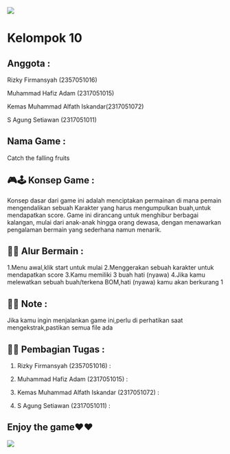 <img src="https://github.com/RizkyFirmansyah-com/-PROJECT-GAME-JAVAFX-Kelompok10/blob/main/tim.png" >

# Kelompok 10

## Anggota : 

Rizky Firmansyah (2357051016)

Muhammad Hafiz Adam (2317051015) 

Kemas Muhammad Alfath Iskandar(2317051072)

S Agung Setiawan (2317051011)



## Nama Game : 
Catch the falling fruits


## 🎮🕹️ Konsep Game :
Konsep dasar dari game ini adalah menciptakan permainan di mana pemain mengendalikan sebuah Karakter yang harus mengumpulkan buah,untuk mendapatkan score. Game ini dirancang untuk menghibur berbagai kalangan, mulai dari anak-anak hingga orang dewasa, dengan menawarkan pengalaman bermain yang sederhana namun menarik. 

## 👣👣 Alur Bermain :
1.Menu awal,klik start untuk mulai
2.Menggerakan sebuah karakter untuk mendapatkan score
3.Kamu memiliki 3 buah hati (nyawa)
4.Jika kamu melewatkan sebuah buah/terkena BOM,hati (nyawa) kamu akan berkurang 1




## 📌📌 Note :
Jika kamu ingin menjalankan game ini,perlu di perhatikan saat mengekstrak,pastikan semua file ada 

## 📌📌 Pembagian Tugas :
1. Rizky Firmansyah (2357051016) :

2. Muhammad Hafiz Adam (2317051015) :

3. Kemas Muhammad Alfath Iskandar (2317051072) :

4. S Agung Setiawan (2317051011) :



## Enjoy the game❤️❤️


<img src = "https://github.com/RizkyFirmansyah-com/-PROJECT-GAME-JAVAFX-Kelompok10/blob/main/GamePlay.gif">
